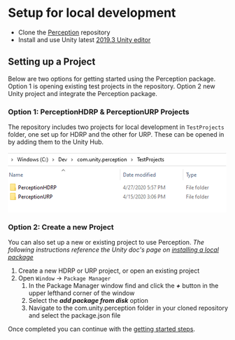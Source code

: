 # Setup for local development
* Clone the [Perception](https://github.com/Unity-Technologies/com.unity.perception) repository
* Install and use Unity latest [2019.3 Unity editor](https://unity.com/releases/2019-3) 

## Setting up a Project
Below are two options for getting started using the Perception package. Option 1 is opening existing test projects in the repository. Option 2 new Unity project and integrate the Perception package.

### Option 1: PerceptionHDRP & PerceptionURP Projects
The repository includes two projects for local development in `TestProjects` folder, one set up for HDRP and the other for URP. These can be opened in by adding them to the Unity Hub.

<img src="images/TestProjects.PNG" align="middle"/>

### Option 2: Create a new Project 
You can also set up a new or existing project to use Perception.
*The following instructions reference the Unity doc's page on [installing a local package](https://docs.unity3d.com/Manual/upm-ui-local.html)*

1. Create a new HDRP or URP project, or open an existing project
2. Open `Window` ->  `Package Manager`
	1. In the Package Manager window find and click the ***+*** button in the upper lefthand corner of the window
	2. Select the ***add package from disk*** option
	3. Navigate to the com.unity.perception folder in your cloned repository and select the package.json file

Once completed you can continue with the [getting started steps](GettingStarted.md).
